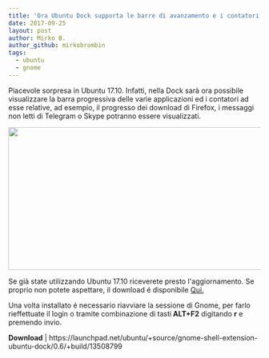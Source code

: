 ```yaml
---
title: 'Ora Ubuntu Dock supporta le barre di avanzamento e i contatori notifiche'
date: 2017-09-25
layout: post
author: Mirko B.
author_github: mirkobrombin
tags:
  - ubuntu  
  - gnome
---
```

<p>Piacevole sorpresa in Ubuntu 17.10. Infatti, nella Dock sarà ora possibile&nbsp; visualizzare la barra progressiva delle varie applicazioni ed i contatori ad esse relative,&nbsp;ad&nbsp;esempio, il progresso dei download di Firefox, i messaggi non letti di Telegram o Skype potranno essere visualizzati.</p><p><img class=" size-full wp-image-157" alt="" height="286" src="https://linuxhub.it/wordpress/wp-content/uploads/2017/09/ubuntu-dock-progress-bar-badge-1.png" width="554" /></p><p>Se già state utilizzando Ubuntu 17.10 riceverete presto l'aggiornamento. Se&nbsp; proprio non potete aspettare, il download é disponibile <a href="https://launchpad.net/ubuntu/+source/gnome-shell-extension-ubuntu-dock/0.6/+build/13508799">Qui.</a></p><p>Una volta installato é necessario riavviare la sessione di Gnome, per farlo rieffettuate il login o tramite combinazione di tasti<strong> ALT+F2</strong> digitando <strong>r</strong> e premendo invio.</p><p><strong>Download</strong> |&nbsp;https://launchpad.net/ubuntu/+source/gnome-shell-extension-ubuntu-dock/0.6/+build/13508799</p>